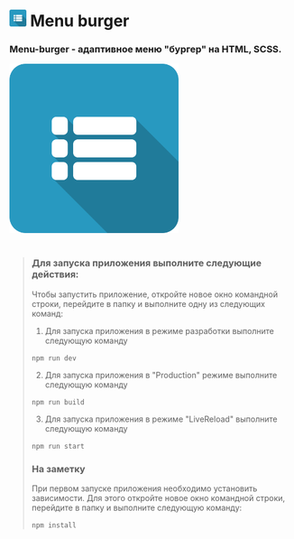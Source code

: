 # <a href="https://github.com/SeniorIgor/Menu-Burger#menu-burger"><img src="https://github.com/SeniorIgor/Menu-Burger/blob/master/for-readme.png" alt="menu-burger" width="30" height="auto"/></a> Menu burger
### Menu-burger - адаптивное меню "бургер" на HTML, SCSS.

<img src="https://github.com/SeniorIgor/Menu-Burger/blob/master/for-readme.png" alt="menu-burger" width="300" height="auto"/>

<br>
<br>
  
> ### Для запуска приложения выполните следующие действия:
> Чтобы запустить приложение, откройте новое окно командной строки, перейдите в папку и выполните одну из следующих команд:
> 1. Для запуска приложения в режиме разработки выполните следующую команду
> ```
> npm run dev
> ```  
>
> 2. Для запуска приложения в "Production" режиме выполните следующую команду
> ```
> npm run build
> ```  
>
> 3. Для запуска приложения в режиме "LiveReload" выполните следующую команду
> ```
> npm run start
> ```  
>
>  
> ### На заметку
> При первом запуске приложения необходимо установить зависимости. Для этого откройте новое окно командной строки, перейдите в папку и выполните следующую команду:
> ```
> npm install
> ```  
